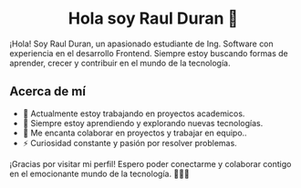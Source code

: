 <h1 align="center">Hola soy Raul Duran 👋</h1>

¡Hola! Soy Raul Duran, un apasionado estudiante de Ing. Software con experiencia en el desarrollo Frontend. Siempre estoy buscando formas de aprender, crecer y contribuir en el mundo de la tecnología.

## Acerca de mí

- 🔭 Actualmente estoy trabajando en proyectos academicos.
- 🌱 Siempre estoy aprendiendo y explorando nuevas tecnologías.
- 👯 Me encanta colaborar en proyectos y trabajar en equipo..
- ⚡ Curiosidad constante y pasión por resolver problemas.

¡Gracias por visitar mi perfil! Espero poder conectarme y colaborar contigo en el emocionante mundo de la tecnología. 👨‍💻🚀
